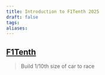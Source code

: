 ```yaml
---
title: Introduction to F1Tenth 2025
draft: false
tags: 
aliases:
---
```

## [F1Tenth](https://roboracer.ai/)
>Build 1/10th size of car to race
>